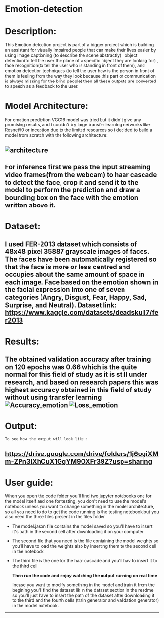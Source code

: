 # Emotion-detection
# Description:
This Emotion detection project is part of a bigger project which is building an assistant for visually impaired people that can make their lives easier by using image captioning (to describe the scene abstractly) , object detection(to tell the user the place of a specific object they are looking for) , face recognition(to tell the user who is standing in front of them), and emotion detection techniques (to tell the user how is the person in front of them is feeling from the way they look because this part of communication is always missing for the blind people)  then all these outputs are converted to speech as a feedback to the user.

# Model Architecture:
For emotion prediction VGG16 model was tried but it didn't give any promising results, and i couldn't try large transfer learning networks like Resnet50 or inception due to the limited resources so i decided to build a model from scratch with the following architecture:

![architecture](https://user-images.githubusercontent.com/103740764/185250305-a58ed432-efc6-409f-aa2c-d3f821623056.png)
-------------------------------------------------------------------------------------------------------------------------------------------------------------------------
For inference first we pass the input streaming video frames(from the webcam) to haar cascade to detect the face, crop it and send it to the model to perform the prediction and draw a bounding box on the face with the emotion written above it.
-------------------------------------------------------------------------------------------------------------------------------------------------------------------------
# Dataset:
 I used FER-2013 dataset which consists of 48x48 pixel 35887 grayscale images of faces. The faces have been automatically registered so that the face is more or less centred and occupies about the same amount of space in each image.
Face based on the emotion shown in the facial expression into one of seven categories (Angry, Disgust, Fear, Happy, Sad, Surprise, and Neutral). 
Dataset link:
https://www.kaggle.com/datasets/deadskull7/fer2013
-----------------------------------------------------------------------------------------------------------------------------------------------------------------------
# Results:
The obtained validation accuracy after training on 120 epochs was 0.66 which is the quite normal for this field of study as it is still under research, and based on research papers this was highest accuracy obtained in this field of study without using transfer learning
![Accuracy_emotion](https://user-images.githubusercontent.com/103740764/185254429-003f2284-cb58-4263-a90d-09e324106272.png)
![Loss_emotion](https://user-images.githubusercontent.com/103740764/185254436-57aa3761-2c56-4d66-b018-41eb93d7f5f7.png)
-------------------------------------------------------------------------------------------------------------------------------------------------------------------------
# Output:
    To see how the output will look like :
  https://drive.google.com/drive/folders/1j6ogiXMm-ZPn3lXhCuX1GgYM9OXFr39Z?usp=sharing
-------------------------------------------------------------------------------------------------------------------------------------------------------------------------
# User guide:
When you open the code folder you'll find two jupyter notebooks one for the model itself and one for testing, you don't need to use the model's notebook unless you want to change something in the model architecture, so all you need to do to get the code running is the testing notebook but you also need the three files present in the files folder
- The model.jason file contains the model saved so you'll have to insert it's path in the second cell after downloading it on your computer
- The second file that you need is the file containing the model weights so you'll have to load the weights also by inserting them to the second cell in the notebook
- The third file is the one for the haar cascade and you'll hav to insert it to the third cell

  **Then run the code and enjoy watching the output running on real time**
  
  Incase you want to modify something in the model and train it from the begining you'll find the dataset lik in the dataset section in the readme so you'll just have to insert the path of the dataset after downloading it to the third and the fourth cells (train generator and validation generator) in the model notebook.
-------------------------------------------------------------------------------------------------------------------------------------------------------------------------

